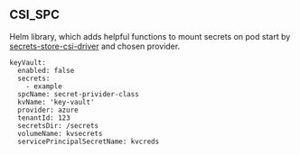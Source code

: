 CSI_SPC
------
Helm library, which adds helpful functions to mount secrets on pod start by [secrets-store-csi-driver](https://github.com/kubernetes-sigs/secrets-store-csi-driver) and chosen provider.

```helmyaml
keyVault:
  enabled: false
  secrets:
    - example
  spcName: secret-privider-class
  kvName: 'key-vault'
  provider: azure
  tenantId: 123
  secretsDir: /secrets
  volumeName: kvsecrets
  servicePrincipalSecretName: kvcreds

```
